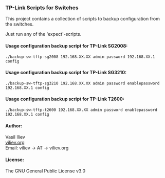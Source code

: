 ### TP-Link Scripts for Switches

This project contains a collection of scripts to backup configuration from the switches.


Just run any of the 'expect'-scripts.   

#### Usage configuration backup script for TP-Link SG2008:

	./backup-sw-tftp-sg2008 192.168.XX.XX admin password 192.168.XX.1 config 

#### Usage configuration backup script for TP-Link SG3210:

	./backup-sw-tftp-sg3210 192.168.XX.XX admin password enablepassword 192.168.XX.1 config 

#### Usage configuration backup script for TP-Link T2600:

	./backup-sw-tftp-t2600 192.168.XX.XX admin password enablepassword 192.168.XX.1 config 



#### Author:

Vasil Iliev  
[viliev.org](http://viliev.org)  
Email: viliev → AT → viliev.org  

#### License:

The GNU General Public License v3.0



